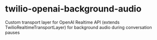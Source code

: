 # twilio-openai-background-audio
Custom transport layer for OpenAI Realtime API (extends TwilioRealtimeTransportLayer) for background audio during conversation pauses
